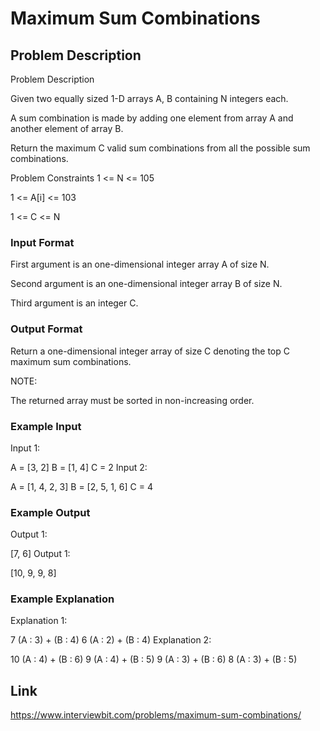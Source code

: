 # Maximum Sum Combinations

## Problem Description
Problem Description

Given two equally sized 1-D arrays A, B containing N integers each.

A sum combination is made by adding one element from array A and another element of array B.

Return the maximum C valid sum combinations from all the possible sum combinations.



Problem Constraints
 1 <= N <= 105

 1 <= A[i] <= 103

 1 <= C <= N



### Input Format
First argument is an one-dimensional integer array A of size N.

Second argument is an one-dimensional integer array B of size N.

Third argument is an integer C.



### Output Format
Return a one-dimensional integer array of size C denoting the top C maximum sum combinations.

NOTE:

The returned array must be sorted in non-increasing order.



### Example Input
Input 1:

 A = [3, 2]
 B = [1, 4]
 C = 2
Input 2:

 A = [1, 4, 2, 3]
 B = [2, 5, 1, 6]
 C = 4


### Example Output
Output 1:

 [7, 6]
Output 1:

 [10, 9, 9, 8]


### Example Explanation
Explanation 1:

 7     (A : 3) + (B : 4)
 6     (A : 2) + (B : 4)
Explanation 2:

 10   (A : 4) + (B : 6)
 9   (A : 4) + (B : 5)
 9   (A : 3) + (B : 6)
 8   (A : 3) + (B : 5)


## Link

https://www.interviewbit.com/problems/maximum-sum-combinations/